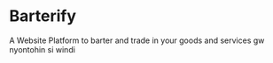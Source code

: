 # Barterify
A Website Platform to barter and trade in your goods and services
gw nyontohin si windi 
